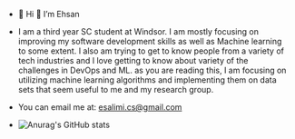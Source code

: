 - 👋 Hi 👀 I’m Ehsan
- I am a third year SC student at Windsor. I am mostly focusing on improving my software development skills as well as Machine learning to some extent. I also am trying to get to know people from a variety of tech industries and I love getting to know about variety of the challenges in DevOps and ML. as you are reading this, I am focusing on utilizing machine learning algorithms and implementing them on data sets that seem useful to me and my research group.



- You can email me at: esalimi.cs@gmail.com

- ![Anurag's GitHub stats](https://github-readme-stats.vercel.app/api?username=ehsansl)
